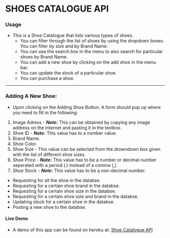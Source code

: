 # SHOES CATALOGUE API
### Usage

* This is a Shoe Catalogue that lists various types of shoes.
    * You can filter through the list of shoes by using the dropdown boxes. You can filter by size and by Brand Name:
    * You can use the search box in the menu to also search for particular shoes by Brand Name.
    * You can add a new shoe by clicking on the add shoe in the menu bar.
    * You can update the stock of a particular shoe.
    * You can purchase a shoe.
---
### Adding A New Shoe:
- Upon clicking on the Adding Shoe Button. A form should pop up where you need to fill in the following:

1. Image Adress - ***Note:*** This can be obtained by copying any image address on the internet and pasting it in the textbox.
2. Shoe ID - ***Note:*** This value has to a number value.
3. Brand Name.
4. Shoe Color.
5. Shoe Size - This value can be selected from the drowndown box given with the list of different shoe sizes.
6. Shoe Price - ***Note:*** This value has to be a number or decimal number seperated with a period (.) instead of a comma (,).
7. Shoe Stock - ***Note:*** This value has to be a non-decimal number.


<ul>
  <li>Requesting for all the shoe in the databse.</li>
  <li>Requesting for a certain shoe brand in the databse.</li>
  <li>Requesting for a certain shoe size in the databse.</li>
  <li>Requesting for a certain shoe size and brand in the databse.</li>
  <li>Updating stock for a certain shoe in the databse.</li>
  <li>Posting a new shoe to the databse.</li>
</ul>

#### Live Demo
* A demo of this app can be found on heroku at: <a href="https://shoes-catalogue-api.herokuapp.com/">Shoe Catalogue API</a>
